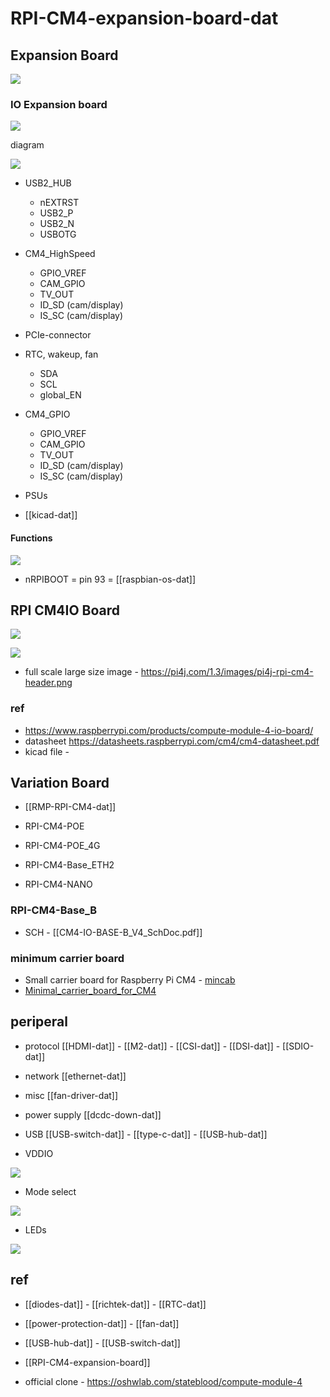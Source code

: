 
# RPI-CM4-expansion-board-dat

## Expansion Board 

![](2023-10-27-16-49-05.png)

### IO Expansion board 

![](2023-10-27-16-53-47.png)

diagram 

![](2025-09-04-21-33-14.png)

- USB2_HUB
  - nEXTRST
  - USB2_P
  - USB2_N
  - USBOTG
- CM4_HighSpeed
  - GPIO_VREF
  - CAM_GPIO
  - TV_OUT
  - ID_SD (cam/display)
  - IS_SC (cam/display)
- PCIe-connector
- RTC, wakeup, fan
    - SDA
    - SCL
    - global_EN
- CM4_GPIO 
  - GPIO_VREF
  - CAM_GPIO
  - TV_OUT
  - ID_SD (cam/display)
  - IS_SC (cam/display)
- PSUs


- [[kicad-dat]]





#### Functions 

![](2024-11-22-19-26-09.png)

- nRPIBOOT = pin 93 = [[raspbian-os-dat]]

## RPI CM4IO Board 

![](2023-11-30-14-27-01.png)

![](2023-11-30-14-27-26.png)

- full scale large size image - https://pi4j.com/1.3/images/pi4j-rpi-cm4-header.png

### ref 


- https://www.raspberrypi.com/products/compute-module-4-io-board/
- datasheet https://datasheets.raspberrypi.com/cm4/cm4-datasheet.pdf
- kicad file - 


## Variation Board 

- [[RMP-RPI-CM4-dat]]


- RPI-CM4-POE
- RPI-CM4-POE_4G

- RPI-CM4-Base_ETH2
- RPI-CM4-NANO

### RPI-CM4-Base_B

- SCH - [[CM4-IO-BASE-B_V4_SchDoc.pdf]]


### minimum carrier board 
- Small carrier board for Raspberry Pi CM4 - [mincab](https://uplab.pro/2021/10/mincab/)
- [Minimal_carrier_board_for_CM4](https://github.com/dronecz/Minimal_carrier_board_for_CM4)


## periperal 

- protocol [[HDMI-dat]] - [[M2-dat]] - [[CSI-dat]] - [[DSI-dat]] - [[SDIO-dat]] 

- network [[ethernet-dat]] 

- misc [[fan-driver-dat]]  

- power supply [[dcdc-down-dat]] 

- USB [[USB-switch-dat]] - [[type-c-dat]] - [[USB-hub-dat]]

- VDDIO 

![](2023-11-30-15-45-20.png)

- Mode select 

![](2023-11-30-15-45-39.png)

- LEDs 

![](2023-11-30-15-55-03.png)


## ref

- [[diodes-dat]] - [[richtek-dat]] - [[RTC-dat]]

- [[power-protection-dat]] - [[fan-dat]]

- [[USB-hub-dat]] - [[USB-switch-dat]]

- [[RPI-CM4-expansion-board]]

- official clone - https://oshwlab.com/stateblood/compute-module-4